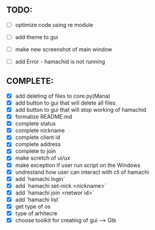 ## TODO:
- [ ] optimize code using re module
- [ ] add theme to gui
- [ ] make new screenshot of main window
- [ ] add Error - hamachid is not running


## COMPLETE:
- [x] add deleting of files to core.py(Mana)
- [x] add button to gui that will delete all files
- [x] add button to gui that will stop working of hamachid
- [x] formalize README.md
- [x] complete status
- [x] complete nickname
- [x] complete client id
- [x] complete address
- [x] complete to join
- [x] make scretch of ui/ux
- [x] make exception if user run script on the Windows
- [x] undrestand how user can interact with cli of hamachi
- [x] add \`hamachi login\`
- [x] add \`hamachi set-nick \<nickname\>\`
- [x] add \`hamachi join \<networ id\>\`
- [x] add \'hamachi list\`
- [x] get type of os
- [x] type of arhitecre
- [x] choose toolkit for creating of gui --> Gtk
